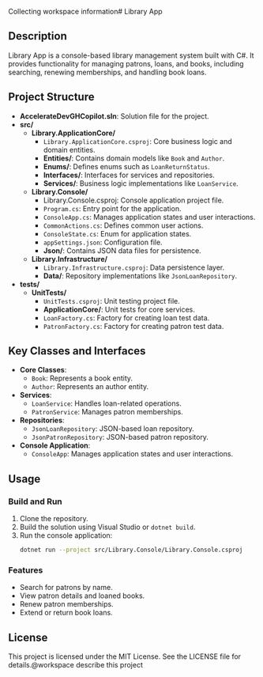 Collecting workspace information# Library App

## Description
Library App is a console-based library management system built with C#. It provides functionality for managing patrons, loans, and books, including searching, renewing memberships, and handling book loans.

## Project Structure
- **AccelerateDevGHCopilot.sln**: Solution file for the project.
- **src/**
  - **Library.ApplicationCore/**
    - `Library.ApplicationCore.csproj`: Core business logic and domain entities.
    - **Entities/**: Contains domain models like `Book` and `Author`.
    - **Enums/**: Defines enums such as `LoanReturnStatus`.
    - **Interfaces/**: Interfaces for services and repositories.
    - **Services/**: Business logic implementations like `LoanService`.
  - **Library.Console/**
    - Library.Console.csproj: Console application project file.
    - `Program.cs`: Entry point for the application.
    - `ConsoleApp.cs`: Manages application states and user interactions.
    - `CommonActions.cs`: Defines common user actions.
    - `ConsoleState.cs`: Enum for application states.
    - `appSettings.json`: Configuration file.
    - **Json/**: Contains JSON data files for persistence.
  - **Library.Infrastructure/**
    - `Library.Infrastructure.csproj`: Data persistence layer.
    - **Data/**: Repository implementations like `JsonLoanRepository`.
- **tests/**
  - **UnitTests/**
    - `UnitTests.csproj`: Unit testing project file.
    - **ApplicationCore/**: Unit tests for core services.
    - `LoanFactory.cs`: Factory for creating loan test data.
    - `PatronFactory.cs`: Factory for creating patron test data.

## Key Classes and Interfaces
- **Core Classes**:
  - `Book`: Represents a book entity.
  - `Author`: Represents an author entity.
- **Services**:
  - `LoanService`: Handles loan-related operations.
  - `PatronService`: Manages patron memberships.
- **Repositories**:
  - `JsonLoanRepository`: JSON-based loan repository.
  - `JsonPatronRepository`: JSON-based patron repository.
- **Console Application**:
  - `ConsoleApp`: Manages application states and user interactions.

## Usage
### Build and Run
1. Clone the repository.
2. Build the solution using Visual Studio or `dotnet build`.
3. Run the console application:
   ```sh
   dotnet run --project src/Library.Console/Library.Console.csproj
   ```

### Features
- Search for patrons by name.
- View patron details and loaned books.
- Renew patron memberships.
- Extend or return book loans.

## License
This project is licensed under the MIT License. See the LICENSE file for details.@workspace describe this project